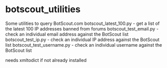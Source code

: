# botscout_utilities
Some utilities to query BotScout.com
botscout_latest_100.py    - get a list of the latest 100 IP addresses banned from forums
botscout_test_email.py    - check an individual email address against the BotScout list
botscout_test_ip.py       - check an individual IP address against the BotScout list
botscout_test_username.py - check an individual username against the BotScout list

needs xmltodict if not already installed
